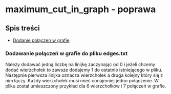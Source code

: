# maximum_cut_in_graph - poprawa

## Spis treści
* [Dodanie połączeń w grafie](#Dodawanie-połączeń-w-grafie-do-edges.txt)


### Dodawanie połączeń w grafie do pliku edges.txt
Należy dodawać jedną liczbę na linijkę zaczynając od 0 i jeżeli chcemy dodać wierzchołek to zawsze dodajemy 1 do ostatnio istniejącego w pliku. Następnie pierwsza linijka oznacza wierzchołek a druga kolejny który się z nim łączy. Każdy wierzchołek musi mieć conajmniej jedno połączenie. W pliku został umieszczony przykład dla 6 wierzchołków i 7 połączeń w grafie.
